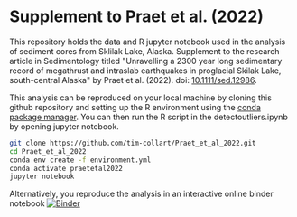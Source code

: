 # Supplement to Praet et al. (2022)

This repository holds the data and R jupyter notebook used in the analysis of sediment cores from Sklilak Lake, Alaska. Supplement to the research article in Sedimentology titled "Unravelling a 2300 year long sedimentary record of megathrust and intraslab earthquakes in proglacial Skilak Lake, south-central Alaska" by Praet et al. (2022). doi: [10.1111/sed.12986](https://doi.org/10.1111/sed.12986).


This analysis can be reproduced on your local machine by cloning this github repository and setting up the R environment using the [conda package manager](https://conda.io). You can then run the R script in the detectoutliers.ipynb by opening jupyter notebook.

```bash
git clone https://github.com/tim-collart/Praet_et_al_2022.git
cd Praet_et_al_2022
conda env create -f environment.yml
conda activate praetetal2022
jupyter notebook
```

Alternatively, you reproduce the analysis in an interactive online binder notebook [![Binder](https://mybinder.org/badge_logo.svg)](https://mybinder.org/v2/gh/tim-collart/Praet_et_al_2022/HEAD?urlpath=detectoutliers.ipynb)

